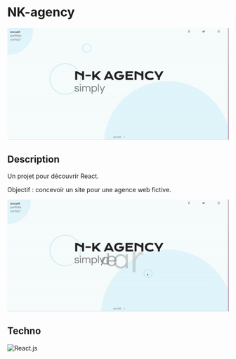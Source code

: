 # NK-agency

![Alt](https://github.com/Klipfel-Nicolas/NK-agency/blob/master/public/assets/img/accueil.gif)

## Description

Un projet pour découvrir React.

Objectif : concevoir un site pour une agence web fictive.

![Alt](https://github.com/Klipfel-Nicolas/NK-agency/blob/master/public/assets/img/projects.gif)


## Techno

![React.js](https://img.shields.io/badge/React-61DAFB?style=for-the-badge&logo=react&logoColor=white)
